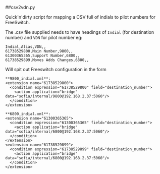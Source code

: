 ##csv2vdn.py

Quick'n'dirty script for mapping a CSV full of indials to pilot numbers for FreeSwitch.

The .csv file supplied needs to have headings of ```Indial``` (for destination number) and ```VDN``` for pilot number eg:

```
Indial,Alias,VDN,,
61738529800,Main Number,9800,,
61300365365,Support Number,6800,,
61738529899,Moves Adds Changes,6800,,
```

Will spit out Freeswitch configuration in the form

```
**9800_indial.xml**:
<extension name="61738529800">
  <condition expression="61738529800" field="destination_number">
    <action application="bridge" data="sofia/internal/9800@192.168.2.37:5060"/>
  </condition>
</extension>

**6800_indial.xml**:
<extension name="61300365365">
  <condition expression="61300365365" field="destination_number">
    <action application="bridge" data="sofia/internal/6800@192.168.2.37:5060"/>
  </condition>
</extension>
<extension name="61738529899">
  <condition expression="61738529899" field="destination_number">
    <action application="bridge" data="sofia/internal/6800@192.168.2.37:5060"/>
  </condition>
</extension>
```
